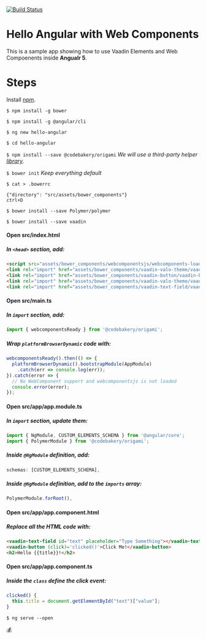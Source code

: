 [![Build Status](https://travis-ci.org/amahdy/hello-angular-wc.svg?branch=master)](https://travis-ci.org/amahdy/hello-angular-wc)

# Hello Angular with Web Components

This is a sample app showing how to use Vaadin Elements and Web Compoenents inside **Angualr 5**.

# Steps

Install [npm](https://docs.npmjs.com/getting-started/installing-node).

`$ npm install -g bower`

`$ npm install -g @angular/cli`

`$ ng new hello-angular`

`$ cd hello-angular`

`$ npm install --save @codebakery/origami` *We will use a third-party helper [library](https://github.com/hotforfeature/origami).*

`$ bower init` *Keep everything default*

`$ cat > .bowerrc`

    {"directory": "src/assets/bower_components"}
    ctrl+D

`$ bower install --save Polymer/polymer`

`$ bower install --save vaadin`

#### Open src/index.html
##### In `<head>` section, add:
  ```html
  <script src="assets/bower_components/webcomponentsjs/webcomponents-loader.js"></script>
  <link rel="import" href="assets/bower_components/vaadin-valo-theme/vaadin-button.html">
  <link rel="import" href="assets/bower_components/vaadin-button/vaadin-button.html">
  <link rel="import" href="assets/bower_components/vaadin-valo-theme/vaadin-text-field.html">
  <link rel="import" href="assets/bower_components/vaadin-text-field/vaadin-text-field.html">
  ```

#### Open src/main.ts
##### In `import` section, add:
  ```ts
  import { webcomponentsReady } from '@codebakery/origami';
  ```

##### Wrap `platformBrowserDynamic` code with:
  ```ts
  webcomponentsReady().then(() => {
    platformBrowserDynamic().bootstrapModule(AppModule)
      .catch(err => console.log(err));
  }).catch(error => {
    // No WebComponent support and webcomponentsjs is not loaded
    console.error(error);
  });
  ```

#### Open src/app/app.module.ts
##### In `import` section, update them:
  ```ts
  import { NgModule, CUSTOM_ELEMENTS_SCHEMA } from '@angular/core';
  import { PolymerModule } from '@codebakery/origami';
  ```

##### Inside `@NgModule` definition, add:
  ```ts
  schemas: [CUSTOM_ELEMENTS_SCHEMA],
  ```

##### Inside `@NgModule` definition, add to the `imports` array:
  ```ts
  PolymerModule.forRoot(),
  ```

#### Open src/app/app.component.html
##### Replace all the HTML code with:
  ```html
  <vaadin-text-field id="text" placeholder="Type Something"></vaadin-text-field>
  <vaadin-button (click)='clicked()'>Click Me!</vaadin-button>
  <h2>Hello {{title}}!</h2>
  ```

#### Open src/app/app.component.ts
##### Inside the `class` define the click event:

  ```ts
  clicked() {
    this.title = document.getElementById("text")["value"];
  }
  ```

`$ ng serve --open`

💰
